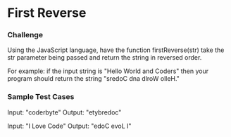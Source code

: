 # First Reverse

### Challenge

Using the JavaScript language, have the function firstReverse(str) take the str parameter being passed 
and return the string in reversed order. 

For example: if the input string is "Hello World and Coders" then your program should return the string "sredoC dna dlroW olleH." 

### Sample Test Cases

Input: "coderbyte"
Output: "etybredoc"

Input: "I Love Code"
Output: "edoC evoL I"




